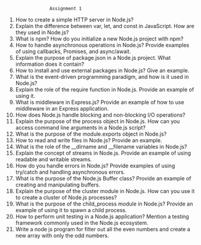					Assignment 1
1.	How to create a simple HTTP server in Node.js?
2.	Explain the difference between var, let, and const in JavaScript. How are they used in Node.js?
3.	What is npm? How do you initialize a new Node.js project with npm?
4.	How to handle asynchronous operations in Node.js? Provide examples of using callbacks, Promises, and async/await.
5.	Explain the purpose of package.json in a Node.js project. What information does it contain?
6.	How to install and use external packages in Node.js? Give an example.
7.	What is the event-driven programming paradigm, and how is it used in Node.js?
8.	Explain the role of the require function in Node.js. Provide an example of using it.
9.	What is middleware in Express.js? Provide an example of how to use middleware in an Express application.
10.	How does Node.js handle blocking and non-blocking I/O operations?
11.	Explain the purpose of the process object in Node.js. How can you access command line arguments in a Node.js script?
12.	What is the purpose of the module.exports object in Node.js?
13.	How to read and write files in Node.js? Provide an example.
14.	What is the role of the __dirname and __filename variables in Node.js?
15.	Explain the concept of streams in Node.js. Provide an example of using readable and writable streams.
16.	How do you handle errors in Node.js? Provide examples of using try/catch and handling asynchronous errors.
17.	What is the purpose of the Node.js Buffer class? Provide an example of creating and manipulating buffers.
18.	Explain the purpose of the cluster module in Node.js. How can you use it to create a cluster of Node.js processes?
19.	What is the purpose of the child_process module in Node.js? Provide an example of using it to spawn a child process.
20.	How to perform unit testing in a Node.js application? Mention a testing framework commonly used in the Node.js ecosystem.
21.	Write a node js program for filter out all the even numbers and create a new array with only the odd numbers.



